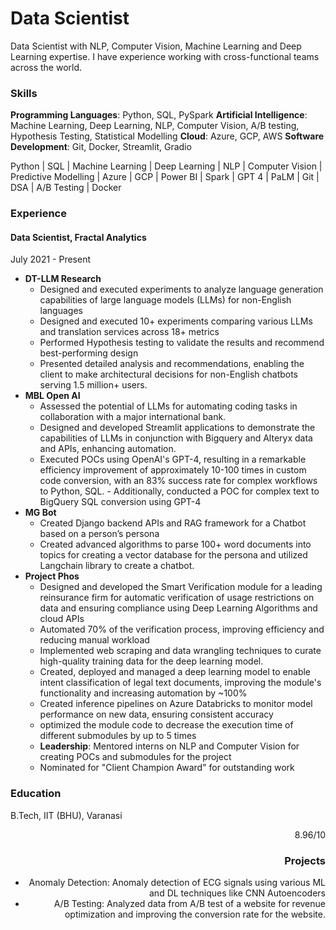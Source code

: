 # Data Scientist
Data Scientist with NLP, Computer Vision, Machine Learning and Deep Learning expertise. I have experience working with cross-functional teams across the world.

### Skills
**Programming Languages**: Python, SQL, PySpark
**Artificial Intelligence**: Machine Learning, Deep Learning, NLP, Computer Vision, A/B testing, Hypothesis Testing, Statistical Modelling
**Cloud**: Azure, GCP, AWS
**Software Development**: Git, Docker, Streamlit, Gradio

Python | SQL | Machine Learning | Deep Learning | NLP | Computer Vision | Predictive Modelling | Azure | GCP | Power BI | Spark | GPT 4 |  PaLM | Git | DSA | A/B Testing | Docker 

### Experience
#### Data Scientist, Fractal Analytics
July 2021 - Present
- **DT-LLM Research**
  - Designed and executed experiments to analyze language generation capabilities of large language models (LLMs) for non-English languages
  - Designed and executed 10+ experiments comparing various LLMs and translation services across 18+ metrics
  - Performed Hypothesis testing to validate the results and recommend best-performing design
  - Presented detailed analysis and recommendations, enabling the client to make architectural decisions for non-English chatbots serving 1.5 million+ users.
- **MBL Open AI**
  - Assessed the potential of LLMs for automating coding tasks in collaboration with a major international bank.
  - Designed and developed Streamlit applications to demonstrate the capabilities of LLMs in conjunction with Bigquery and Alteryx data and APIs, enhancing automation.
  - Executed POCs using OpenAI's GPT-4, resulting in a remarkable efficiency improvement of approximately 10-100 times in custom code conversion, with an 83% success rate for complex workflows to Python, SQL.       - Additionally, conducted a POC for complex text to BigQuery SQL conversion using GPT-4
- **MG Bot**
  - Created Django backend APIs and RAG framework for a Chatbot based on a person’s persona
  - Created advanced algorithms to parse 100+ word documents into topics for creating a vector database for the persona and utilized Langchain library to create a chatbot.
- **Project Phos**
  - Designed and developed the Smart Verification module for a leading reinsurance firm for automatic verification of usage restrictions on data and ensuring compliance using Deep Learning Algorithms and cloud APIs
  - Automated 70% of the verification process, improving efficiency and reducing manual workload
  - Implemented web scraping and data wrangling techniques to curate high-quality training data for the deep learning model.
  - Created, deployed and managed a deep learning model to enable intent classification of legal text documents, improving the module's functionality and increasing automation by ~100%
  - Created inference pipelines on Azure Databricks to monitor model performance on new data, ensuring consistent accuracy
  - optimized the module code to decrease the execution time of different submodules by up to 5 times
  - **Leadership**: Mentored interns on NLP and Computer Vision for creating POCs and submodules for the project
  - Nominated for "Client Champion Award" for outstanding work

### Education
B.Tech, IIT (BHU), Varanasi <div style='text-align:right'> 8.96/10 <div>

### Projects
- Anomaly Detection: Anomaly detection of ECG signals using various ML and DL techniques like CNN Autoencoders
- A/B Testing: Analyzed data from A/B test of a website for revenue optimization and improving the conversion rate  for the website.


